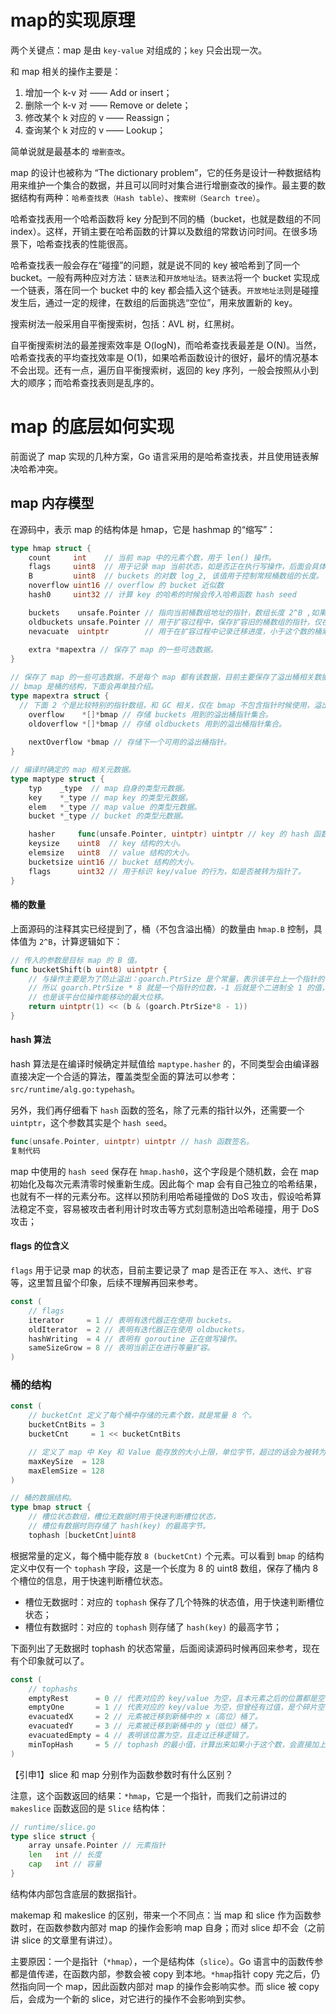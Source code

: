 # map的实现原理

两个关键点：map 是由 `key-value` 对组成的；`key` 只会出现一次。

和 map 相关的操作主要是：

1. 增加一个 k-v 对 —— Add or insert；
2. 删除一个 k-v 对 —— Remove or delete；
3. 修改某个 k 对应的 v —— Reassign；
4. 查询某个 k 对应的 v —— Lookup；

简单说就是最基本的 `增删查改`。

map 的设计也被称为 “The dictionary problem”，它的任务是设计一种数据结构用来维护一个集合的数据，并且可以同时对集合进行增删查改的操作。最主要的数据结构有两种：`哈希查找表（Hash table）`、`搜索树（Search tree）`。

哈希查找表用一个哈希函数将 key 分配到不同的桶（bucket，也就是数组的不同 index）。这样，开销主要在哈希函数的计算以及数组的常数访问时间。在很多场景下，哈希查找表的性能很高。

哈希查找表一般会存在“碰撞”的问题，就是说不同的 key 被哈希到了同一个 bucket。一般有两种应对方法：`链表法`和`开放地址法`。`链表法`将一个 bucket 实现成一个链表，落在同一个 bucket 中的 key 都会插入这个链表。`开放地址法`则是碰撞发生后，通过一定的规律，在数组的后面挑选“空位”，用来放置新的 key。

搜索树法一般采用自平衡搜索树，包括：AVL 树，红黑树。

自平衡搜索树法的最差搜索效率是 O(logN)，而哈希查找表最差是 O(N)。当然，哈希查找表的平均查找效率是 O(1)，如果哈希函数设计的很好，最坏的情况基本不会出现。还有一点，遍历自平衡搜索树，返回的 key 序列，一般会按照从小到大的顺序；而哈希查找表则是乱序的。

# map 的底层如何实现 
前面说了 map 实现的几种方案，Go 语言采用的是哈希查找表，并且使用链表解决哈希冲突。

## map 内存模型 
在源码中，表示 map 的结构体是 hmap，它是 hashmap 的“缩写”：

```go
type hmap struct {
	count     int    // 当前 map 中的元素个数，用于 len() 操作。
	flags     uint8  // 用于记录 map 当前状态，如是否正在执行写操作，后面会具体介绍。
	B         uint8  // buckets 的对数 log_2, 该值用于控制常规桶数组的长度。
	noverflow uint16 // overflow 的 bucket 近似数 
	hash0     uint32 // 计算 key 的哈希的时候会传入哈希函数 hash seed

	buckets    unsafe.Pointer // 指向当前桶数组地址的指针，数组长度 2^B ,如果元素个数为0，就为 nil。
	oldbuckets unsafe.Pointer // 用于扩容过程中，保存扩容旧的桶数组的指针，仅在扩容阶段非 nil。
	nevacuate  uintptr        // 用于在扩容过程中记录迁移进度，小于这个数的桶索引是已经迁移完成的。
  
	extra *mapextra // 保存了 map 的一些可选数据。
}

// 保存了 map 的一些可选数据，不是每个 map 都有该数据，目前主要保存了溢出桶相关数据。
// bmap 是桶的结构，下面会再单独介绍。
type mapextra struct {
  // 下面 2 个是比较特别的指针数组，和 GC 相关，仅在 bmap 不包含指针时候使用，溢出桶部分会详细介绍。
	overflow    *[]*bmap // 存储 buckets 用到的溢出桶指针集合。
	oldoverflow *[]*bmap // 存储 oldbuckets 用到的溢出桶指针集合。
  
	nextOverflow *bmap // 存储下一个可用的溢出桶指针。
}

// 编译时确定的 map 相关元数据。
type maptype struct {
	typ    _type  // map 自身的类型元数据。
	key    *_type // map key 的类型元数据。
	elem   *_type // map value 的类型元数据。
	bucket *_type // bucket 的类型元数据。

	hasher     func(unsafe.Pointer, uintptr) uintptr // key 的 hash 函数。
	keysize    uint8  // key 结构的大小。
	elemsize   uint8  // value 结构的大小。
	bucketsize uint16 // bucket 结构的大小。
	flags      uint32 // 用于标识 key/value 的行为，如是否被转为指针了。
}
```

#### 桶的数量

上面源码的注释其实已经提到了，桶（不包含溢出桶）的数量由 `hmap.B` 控制，具体值为 `2^B`，计算逻辑如下：

```go
// 传入的参数是目标 map 的 B 值。
func bucketShift(b uint8) uintptr {
	// 与操作主要是为了防止溢出：goarch.PtrSize 是个常量，表示该平台上一个指针的字节数，
	// 所以 goarch.PtrSize * 8 就是一个指针的位数，-1 后就是个二进制全 1 的值，
	// 也是该平台位操作能移动的最大位移。
	return uintptr(1) << (b & (goarch.PtrSize*8 - 1))
} 
```

#### hash 算法

hash 算法是在编译时候确定并赋值给 `maptype.hasher` 的，不同类型会由编译器直接决定一个合适的算法，覆盖类型全面的算法可以参考：`src/runtime/alg.go:typehash`。

另外，我们再仔细看下 `hash` 函数的签名，除了元素的指针以外，还需要一个 `uintptr`，这个参数其实是个 `hash seed`。

```go
func(unsafe.Pointer, uintptr) uintptr // hash 函数签名。
复制代码
```

map 中使用的 `hash seed` 保存在 `hmap.hash0`，这个字段是个随机数，会在 map 初始化及每次元素清零时候重新生成。因此每个 map 会有自己独立的哈希结果，也就有不一样的元素分布。这样以预防利用哈希碰撞做的 DoS 攻击，假设哈希算法稳定不变，容易被攻击者利用计时攻击等方式刻意制造出哈希碰撞，用于 DoS 攻击；

#### flags 的位含义

`flags` 用于记录 map 的状态，目前主要记录了 map 是否正在 `写入`、`迭代`、`扩容` 等，这里暂且留个印象，后续不理解再回来参考。

```go
const (
	// flags
	iterator     = 1 // 表明有迭代器正在使用 buckets。
	oldIterator  = 2 // 表明有迭代器正在使用 oldbuckets。
	hashWriting  = 4 // 表明有 goroutine 正在做写操作。
	sameSizeGrow = 8 // 表明当前正在进行等量扩容。
)
```

### 桶的结构

```go
const (
	// bucketCnt 定义了每个桶中存储的元素个数，就是常量 8 个。
	bucketCntBits = 3
	bucketCnt     = 1 << bucketCntBits

	// 定义了 map 中 Key 和 Value 能存放的大小上限，单位字节，超过的话会为被转为存储元素的指针。
	maxKeySize  = 128
	maxElemSize = 128
)

// 桶的数据结构。
type bmap struct {
	// 槽位状态数组，槽位无数据时用于快速判断槽位状态，
	// 槽位有数据时则存储了 hash(key) 的最高字节。
	tophash [bucketCnt]uint8
```

根据常量的定义，每个桶中能存放 `8 (bucketCnt)` 个元素。可以看到 `bmap` 的结构定义中仅有一个 `tophash` 字段，这是一个长度为 8 的 uint8 数组，保存了桶内 8 个槽位的信息，用于快速判断槽位状态。

- 槽位无数据时：对应的 `tophash` 保存了几个特殊的状态值，用于快速判断槽位状态；
- 槽位有数据时：对应的 `tophash` 则存储了 `hash(key)` 的最高字节；

下面列出了无数据时 tophash 的状态常量，后面阅读源码时候再回来参考，现在有个印象就可以了。

```go
const (
	// tophashs
	emptyRest      = 0 // 代表对应的 key/value 为空，且本元素之后的位置都是空的，无需继续寻找，是槽位的最始状态。
	emptyOne       = 1 // 代表对应的 key/value 为空，但曾经有过值，是个碎片空位。
	evacuatedX     = 2 // 元素被迁移到新桶中的 x（高位）桶了。
	evacuatedY     = 3 // 元素被迁移到新桶中的 y（低位）桶了。
	evacuatedEmpty = 4 // 表明该位置为空，且走过迁移逻辑了。
	minTopHash     = 5 // tophash 的最小值，计算出来如果小于这个数，会直接加上这个数，主要是用于避免和前面这几个特殊值冲突。
)
```



【引申1】slice 和 map 分别作为函数参数时有什么区别？

注意，这个函数返回的结果：`*hmap`，它是一个指针，而我们之前讲过的 `makeslice` 函数返回的是 `Slice` 结构体：

```go
// runtime/slice.go
type slice struct {
    array unsafe.Pointer // 元素指针
    len   int // 长度 
    cap   int // 容量
}
```

结构体内部包含底层的数据指针。

makemap 和 makeslice 的区别，带来一个不同点：当 map 和 slice 作为函数参数时，在函数参数内部对 map 的操作会影响 map 自身；而对 slice 却不会（之前讲 slice 的文章里有讲过）。

主要原因：一个是指针（`*hmap`），一个是结构体（`slice`）。Go 语言中的函数传参都是值传递，在函数内部，参数会被 copy 到本地。`*hmap`指针 copy 完之后，仍然指向同一个 map，因此函数内部对 map 的操作会影响实参。而 slice 被 copy 后，会成为一个新的 slice，对它进行的操作不会影响到实参。